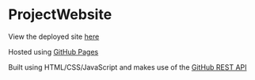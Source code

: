 # ProjectWebsite
 
View the deployed site [here](https://lachlan-github.github.io/Home.html)

Hosted using [GitHub Pages](https://pages.github.com/)

Built using HTML/CSS/JavaScript and makes use of the [GitHub REST API](https://docs.github.com/en/rest)
